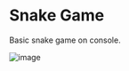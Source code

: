 # Snake Game
Basic snake game on console.

![image](https://github.com/user-attachments/assets/1c9053ac-b327-43e4-81b3-b26cb92016d9)
